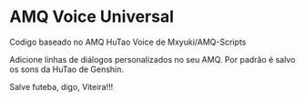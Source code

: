 # AMQ Voice Universal

Codigo baseado no AMQ HuTao Voice de Mxyuki/AMQ-Scripts

Adicione linhas de diálogos personalizados no seu AMQ. Por padrão é salvo os sons da HuTao de Genshin.

Salve futeba, digo, Viteira!!!
